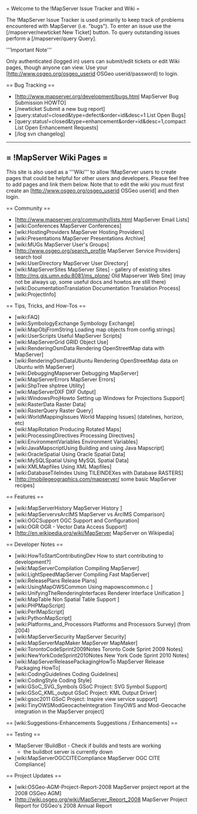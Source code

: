 = Welcome to the !MapServer Issue Tracker and Wiki =                                                                                                                                                                                                                                                            
                                                                                                                                                                                                                                                                                                                
The !MapServer Issue Tracker is used primarily to keep track of problems encountered with MapServer (i.e. "bugs").   To enter an issue use the [/mapserver/newticket New Ticket] button.  To query outstanding issues perform a [/mapserver/query Query].                                                       
                                                                                                                                                                                                                                                                                                                
'''Important Note'''                                                                                                                                                                                                                                                                                            
                                                                                                                                                                                                                                                                                                                
Only authenticated (logged in) users can submit/edit tickets or edit Wiki pages, though anyone can view.  Use your [http://www.osgeo.org/osgeo_userid OSGeo userid/password] to login.                                                                                                                          
                                                                                                                                                                                                                                                                                                                
== Bug Tracking ==                                                                                                                                                                                                                                                                                              
                                                                                                                                                                                                                                                                                                                
 * [http://www.mapserver.org/development/bugs.html MapServer Bug Submission HOWTO]                                                                                                                                                                                                                              
 * [/newticket Submit a new bug report]                                                                                                                                                                                                                                                                         
 * [query:status!=closed&type=defect&order=id&desc=1 List Open Bugs]                                                                                                                                                                                                                                            
 * [query:status!=closed&type=enhancement&order=id&desc=1,compact List Open Enhancement Requests]                                                                                                                                                                                                               
 * [/log svn changelog]                                                                                                                                                                                                                                                                                         
                                                                                                                                                                                                                                                                                                                
----                                                                                                                                                                                                                                                                                                            
= !MapServer Wiki Pages =                                                                                                                                                                                                                                                                                       
----                                                                                                                                                                                                                                                                                                            
                                                                                                                                                                                                                                                                                                                
This site is also used as a '''Wiki''' to allow !MapServer users to create pages that could be helpful for other users and developers.  Please feel free to add pages and link them below.  Note that to edit the wiki you must first create an [http://www.osgeo.org/osgeo_userid OSGeo userid] and then login.
                                                                                                                                                                                                                                                                                                                
== Community ==                                                                                                                                                                                                                                                                                                 
                                                                                                                                                                                                                                                                                                                
 * [http://www.mapserver.org/community/lists.html MapServer Email Lists]                                                                                                                                                                                                                                        
 * [wiki:Conferences MapServer Conferences]                                                                                                                                                                                                                                                                     
 * [wiki:HostingProviders MapServer Hosting Providers]                                                                                                                                                                                                                                                          
 * [wiki:Presentations MapServer Presentations Archive]                                                                                                                                                                                                                                                         
 * [wiki:MUGs MapServer User's Groups]                                                                                                                                                                                                                                                                          
 * [http://www.osgeo.org/search_profile MapServer Service Providers] search tool                                                                                                                                                                                                                                
 * [wiki:UserDirectory MapServer User Directory]                                                                                                                                                                                                                                                                
 * [wiki:MapServerSites MapServer Sites] - gallery of existing sites                                                                                                                                                                                                                                            
 * [http://ms.gis.umn.edu:8081/ms_plone/ Old Mapserver Web Site] (may not be always up, some useful docs and howtos are still there)                                                                                                                                                                            
 * [wiki:DocumentationTranslation Documentation Translation Process]                                                                                                                                                                                                                                            
 * [wiki:ProjectInfo]                                                                                                                                                                                                                                                                                           
                                                                                                                                                                                                                                                                                                                
== Tips, Tricks, and How-Tos ==                                                                                                                                                                                                                                                                                 
                                                                                                                                                                                                                                                                                                                
 * [wiki:FAQ]                                                                                                                                                                                                                                                                                                   
 * [wiki:SymbologyExchange Symbology Exchange]                                                                                                                                                                                                                                                                  
 * [wiki:MapObjFromString Loading map objects from config strings]                                                                                                                                                                                                                                              
 * [wiki:UserScripts Useful MapServer Scripts]                                                                                                                                                                                                                                                                  
 * [wiki:MapServerGrid GRID Object Use]                                                                                                                                                                                                                                                                         
 * [wiki:RenderingOsmData Rendering OpenStreetMap data with MapServer]                                                                                                                                                                                                                                          
 * [wiki:RenderingOsmDataUbuntu Rendering OpenStreetMap data on Ubuntu with MapServer]                                                                                                                                                                                                                          
 * [wiki:DebuggingMapserver Debugging MapServer]                                                                                                                                                                                                                                                                
 * [wiki:MapServerErrors MapServer Errors]                                                                                                                                                                                                                                                                      
 * [wiki:ShpTree shptree Utility]                                                                                                                                                                                                                                                                               
 * [wiki:MapServerDXF DXF Output]                                                                                                                                                                                                                                                                               
 * [wiki:WindowsProjHowto Setting up Windows for Projections Support]                                                                                                                                                                                                                                           
 * [wiki:RasterData Raster Data]                                                                                                                                                                                                                                                                                
 * [wiki:RasterQuery Raster Query]                                                                                                                                                                                                                                                                              
 * [wiki:WorldMappingIssues World Mapping Issues] (datelines, horizon, etc)                                                                                                                                                                                                                                     
 * [wiki:MapRotation Producing Rotated Maps]                                                                                                                                                                                                                                                                    
 * [wiki:ProcessingDirectives Processing Directives]                                                                                                                                                                                                                                                            
 * [wiki:EnvironmentVariables Environment Variables]                                                                                                                                                                                                                                                            
 * [wiki:JavaMapscriptUsing Building and using Java Mapscript]                                                                                                                                                                                                                                                  
 * [wiki:OracleSpatial Using Oracle Spatial Data]                                                                                                                                                                                                                                                               
 * [wiki:MySQLSpatial Using MySQL Spatial Data]                                                                                                                                                                                                                                                                 
 * [wiki:XMLMapfiles Using XML Mapfiles]                                                                                                                                                                                                                                                                        
 * [wiki:DatabaseTileIndex Using TILEINDEXes with Database RASTERS]                                                                                                                                                                                                                                             
 * [http://mobilegeographics.com/mapserver/ some basic MapServer recipes]                                                                                                                                                                                                                                       
                                                                                                                                                                                                                                                                                                                
== Features ==                                                                                                                                                                                                                                                                                                  
                                                                                                                                                                                                                                                                                                                
 * [wiki:MapServerHistory MapServer History ]                                                                                                                                                                                                                                                                   
 * [wiki:MapServervsArcIMS MapServer vs ArcIMS Comparison]                                                                                                                                                                                                                                                      
 * [wiki:OGCSupport OGC Support and Configuration]                                                                                                                                                                                                                                                              
 * [wiki:OGR OGR - Vector Data Access Support]                                                                                                                                                                                                                                                                  
 * [http://en.wikipedia.org/wiki/MapServer MapServer on Wikipedia]                                                                                                                                                                                                                                              
                                                                                                                                                                                                                                                                                                                
== Developer Notes ==                                                                                                                                                                                                                                                                                           
                                                                                                                                                                                                                                                                                                                
 * [wiki:HowToStartContributingDev How to start contributing to development?]                                                                                                                                                                                                                                   
 * [wiki:MapServerCompilation Compiling MapServer]                                                                                                                                                                                                                                                              
 * [wiki:LightSpeedMapServer Compiling Fast MapServer]                                                                                                                                                                                                                                                          
 * [wiki:ReleasePlans Release Plans]                                                                                                                                                                                                                                                                            
 * [wiki:UsingMapOWSCommon Using mapowscommon.c ]                                                                                                                                                                                                                                                               
 * [wiki:UnifyingTheRenderingInterfaces Renderer Interface Unification ]                                                                                                                                                                                                                                        
 * [wiki:MapTable Non Spatial Table Support ]                                                                                                                                                                                                                                                                   
 * [wiki:PHPMapScript]                                                                                                                                                                                                                                                                                          
 * [wiki:PerlMapScript]                                                                                                                                                                                                                                                                                         
 * [wiki:PythonMapScript]                                                                                                                                                                                                                                                                                       
 * [wiki:Platforms_and_Processors Platforms and Processors Survey] (from 2004)                                                                                                                                                                                                                                  
 * [wiki:MapServerSecurity MapServer Security]                                                                                                                                                                                                                                                                  
 * [wiki:MapServerMapMaker MapServer MapMaker]                                                                                                                                                                                                                                                                  
 * [wiki:TorontoCodeSprint2009Notes Toronto Code Sprint 2009 Notes]                                                                                                                                                                                                                                             
 * [wiki:NewYorkCodeSprint2010Notes New York Code Sprint 2010 Notes]                                                                                                                                                                                                                                            
 * [wiki:MapServerReleasePackagingHowTo MapServer Release Packaging HowTo]                                                                                                                                                                                                                                      
 * [wiki:CodingGuidelines Coding Guidelines]                                                                                                                                                                                                                                                                    
 * [wiki:CodingStyle Coding Style]                                                                                                                                                                                                                                                                              
 * [wiki:GSoC_SVG_Symbols GSoC Project: SVG Symbol Support]                                                                                                                                                                                                                                                     
 * [wiki:GSoC_KML_output GSoC Project: KML Output Driver]                                                                                                                                                                                                                                                       
 * [wiki:gsoc2011 GSoC Project: Inspire view service support]                                                                                                                                                                                                                                                   
 * [wiki:TinyOWSModGeocacheIntegration TinyOWS and Mod-Geocache integration in the MapServer project]                                                                                                                                                                                                           
                                                                                                                                                                                                                                                                                                                
== [wiki:Suggestions-Enhancements Suggestions / Enhancements] ==                                                                                                                                                                                                                                                
                                                                                                                                                                                                                                                                                                                
== Testing ==                                                                                                                                                                                                                                                                                                   
                                                                                                                                                                                                                                                                                                                
 * !MapServer !BuildBot - Check if builds and tests are working                                                                                                                                                                                                                                                 
   * the buildbot server is currently down                                                                                                                                                                                                                                                                      
 * [wiki:MapServerOGCCITECompliance MapServer OGC CITE Compliance]                                                                                                                                                                                                                                              
                                                                                                                                                                                                                                                                                                                
== Project Updates ==                                                                                                                                                                                                                                                                                           
                                                                                                                                                                                                                                                                                                                
 * [wiki:OSGeo-AGM-Project-Report-2008 MapServer project report at the 2008 OSGeo AGM]                                                                                                                                                                                                                          
 * [http://wiki.osgeo.org/wiki/MapServer_Report_2008 MapServer Project Report for OSGeo's 2008 Annual Report
